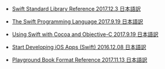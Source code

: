 ﻿* [Swift Standard Library Reference 2017.12.3 日本語訳](https://rusutikaa.github.io/developer.apple.com/documentation/swift.html)

* [The Swift Programming Language 2017.9.19 日本語訳](https://rusutikaa.github.io/developer.apple.com/library/content/documentation/Swift/Conceptual/Swift_Programming_Language/index.html)

* [Using Swift with Cocoa and Objective-C 2017.9.19 日本語訳](https://rusutikaa.github.io/developer.apple.com/library/content/documentation/Swift/Conceptual/BuildingCocoaApps/index.html)

* [Start Developing iOS Apps (Swift) 2016.12.08 日本語訳](https://rusutikaa.github.io/developer.apple.com/library/content/referencelibrary/GettingStarted/DevelopiOSAppsSwift/index.html)

* [Playground Book Format Reference 2017.11.13 日本語訳](https://rusutikaa.github.io/developer.apple.com/library/content/documentation/Xcode/Conceptual/swift_playgrounds_doc_format/index.html)
